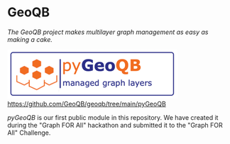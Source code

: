 # GeoQB

_The GeoQB project makes multilayer graph management as easy as making a cake._


![pyGeoQB/docs/temp_logo.png](pyGeoQB/docs/temp_logo.png) https://github.com/GeoQB/geoqb/tree/main/pyGeoQB

_pyGeoQB_ is our first public module in this repository. We have created it during the "Graph FOR All" hackathon and submitted it to the "Graph FOR All" Challenge.


